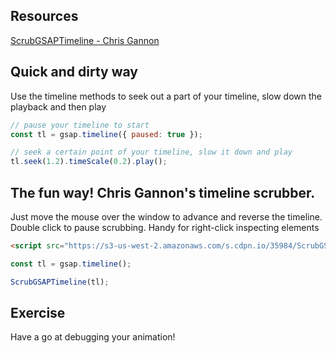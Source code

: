 ## Resources

[ScrubGSAPTimeline - Chris Gannon](https://github.com/chrisgannon/ScrubGSAPTimeline)

## Quick and dirty way <!-- {docsify-ignore} -->

Use the timeline methods to seek out a part of your timeline, slow down the playback and then play

```js
// pause your timeline to start
const tl = gsap.timeline({ paused: true });

// seek a certain point of your timeline, slow it down and play
tl.seek(1.2).timeScale(0.2).play();
```

## The fun way! Chris Gannon's timeline scrubber. <!-- {docsify-ignore} -->

Just move the mouse over the window to advance and reverse the timeline.
Double click to pause scrubbing. Handy for right-click inspecting elements

```html
<script src="https://s3-us-west-2.amazonaws.com/s.cdpn.io/35984/ScrubGSAPTimeline_3_0.js" />
```

```js
const tl = gsap.timeline();

ScrubGSAPTimeline(tl);
```

## Exercise

Have a go at debugging your animation!
